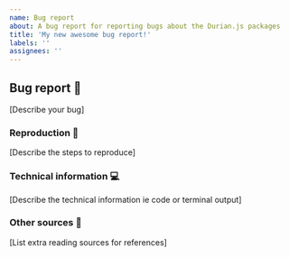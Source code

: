 ```yaml
---
name: Bug report
about: A bug report for reporting bugs about the Durian.js packages
title: 'My new awesome bug report!'
labels: ''
assignees: ''
---
```


## Bug report 🐛
[Describe your bug]

### Reproduction 🔁
[Describe the steps to reproduce]

### Technical information 💻
[Describe the technical information ie code or terminal output]

### Other sources 📖
[List extra reading sources for references]
